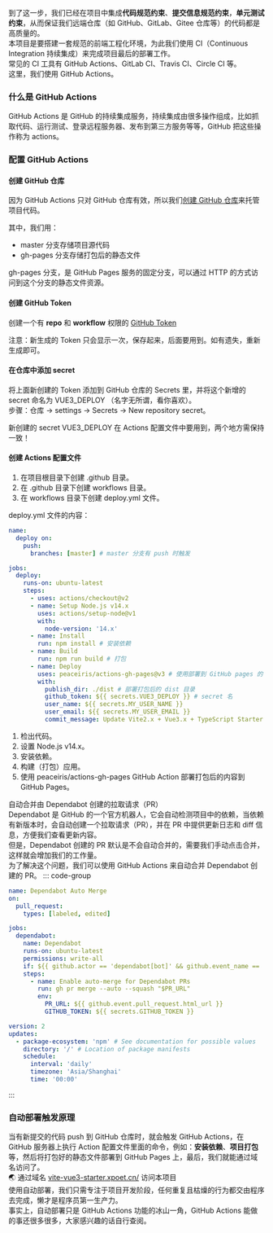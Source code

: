 到了这一步，我们已经在项目中集成**代码规范约束**、**提交信息规范约束**，**单元测试约束**，从而保证我们远端仓库（如 GitHub、GitLab、Gitee 仓库等）的代码都是高质量的。<br />本项目是要搭建一套规范的前端工程化环境，为此我们使用 CI（Continuous Integration 持续集成）来完成项目最后的部署工作。<br />常见的 CI 工具有 GitHub Actions、GitLab CI、Travis CI、Circle CI 等。<br />这里，我们使用 GitHub Actions。

### 什么是 GitHub Actions

GitHub Actions 是 GitHub 的持续集成服务，持续集成由很多操作组成，比如抓取代码、运行测试、登录远程服务器、发布到第三方服务等等，GitHub 把这些操作称为 actions。

### 配置 GitHub Actions

#### 创建 GitHub 仓库

因为 GitHub Actions 只对 GitHub 仓库有效，所以我们[创建 GitHub 仓库](https://link.juejin.cn/?target=https%3A%2F%2Fgithub.com%2Fnew)来托管项目代码。

其中，我们用：

- master 分支存储项目源代码
- gh-pages 分支存储打包后的静态文件

gh-pages 分支，是 GitHub Pages 服务的固定分支，可以通过 HTTP 的方式访问到这个分支的静态文件资源。

#### 创建 GitHub Token

创建一个有 **repo** 和 **workflow** 权限的 [GitHub Token](https://link.juejin.cn/?target=https%3A%2F%2Fgithub.com%2Fsettings%2Ftokens%2Fnew)

注意：新生成的 Token 只会显示一次，保存起来，后面要用到。如有遗失，重新生成即可。

#### 在仓库中添加 secret

将上面新创建的 Token 添加到 GitHub 仓库的 Secrets 里，并将这个新增的 secret 命名为 VUE3_DEPLOY （名字无所谓，看你喜欢）。<br />步骤：仓库 -> settings -> Secrets -> New repository secret。

新创建的 secret VUE3_DEPLOY 在 Actions 配置文件中要用到，两个地方需保持一致！

#### 创建 Actions 配置文件

1. 在项目根目录下创建 .github 目录。
2. 在 .github 目录下创建 workflows 目录。
3. 在 workflows 目录下创建 deploy.yml 文件。

deploy.yml 文件的内容：

```yaml
name:
  deploy on:
    push:
      branches: [master] # master 分支有 push 时触发

jobs:
  deploy:
    runs-on: ubuntu-latest
    steps:
      - uses: actions/checkout@v2
      - name: Setup Node.js v14.x
        uses: actions/setup-node@v1
        with:
          node-version: '14.x'
      - name: Install
        run: npm install # 安装依赖
      - name: Build
        run: npm run build # 打包
      - name: Deploy
        uses: peaceiris/actions-gh-pages@v3 # 使用部署到 GitHub pages 的 action
        with:
          publish_dir: ./dist # 部署打包后的 dist 目录
          github_token: ${{ secrets.VUE3_DEPLOY }} # secret 名
          user_name: ${{ secrets.MY_USER_NAME }}
          user_email: ${{ secrets.MY_USER_EMAIL }}
          commit_message: Update Vite2.x + Vue3.x + TypeScript Starter # 部署时的 git 提交信息，自由填写
```

1. 检出代码。
2. 设置 Node.js v14.x。
3. 安装依赖。
4. 构建（打包）应用。
5. 使用 peaceiris/actions-gh-pages GitHub Action 部署打包后的内容到 GitHub Pages。

自动合并由 Dependabot 创建的拉取请求（PR）<br />Dependabot 是 GitHub 的一个官方机器人，它会自动检测项目中的依赖，当依赖有新版本时，会自动创建一个拉取请求（PR），并在 PR 中提供更新日志和 diff 信息，方便我们查看更新内容。<br />但是，Dependabot 创建的 PR 默认是不会自动合并的，需要我们手动点击合并，这样就会增加我们的工作量。<br />为了解决这个问题，我们可以使用 GitHub Actions 来自动合并 Dependabot 创建的 PR。
::: code-group

```yaml [auto-marge-dependabot-pr.yml]
name: Dependabot Auto Merge
on:
  pull_request:
    types: [labeled, edited]

jobs:
  dependabot:
    name: Dependabot
    runs-on: ubuntu-latest
    permissions: write-all
    if: ${{ github.actor == 'dependabot[bot]' && github.event_name == 'pull_request'}}
    steps:
      - name: Enable auto-merge for Dependabot PRs
        run: gh pr merge --auto --squash "$PR_URL"
        env:
          PR_URL: ${{ github.event.pull_request.html_url }}
          GITHUB_TOKEN: ${{ secrets.GITHUB_TOKEN }}
```

```yaml [dependabot-auto-merge.yml]
version: 2
updates:
  - package-ecosystem: 'npm' # See documentation for possible values
    directory: '/' # Location of package manifests
    schedule:
      interval: 'daily'
      timezone: 'Asia/Shanghai'
      time: '00:00'
```

:::

### 自动部署触发原理

当有新提交的代码 push 到 GitHub 仓库时，就会触发 GitHub Actions，在 GitHub 服务器上执行 Action 配置文件里面的命令，例如：**安装依赖**、**项目打包**等，然后将打包好的静态文件部署到 GitHub Pages 上，最后，我们就能通过域名访问了。<br />🌏 通过域名 [vite-vue3-starter.xpoet.cn/](https://link.juejin.cn/?target=https%3A%2F%2Fvite-vue3-starter.xpoet.cn%2F) 访问本项目<br />使用自动部署，我们只需专注于项目开发阶段，任何重复且枯燥的行为都交由程序去完成，懒才是程序员第一生产力。<br />事实上，自动部署只是 GitHub Actions 功能的冰山一角，GitHub Actions 能做的事还很多很多，大家感兴趣的话自行查阅。
